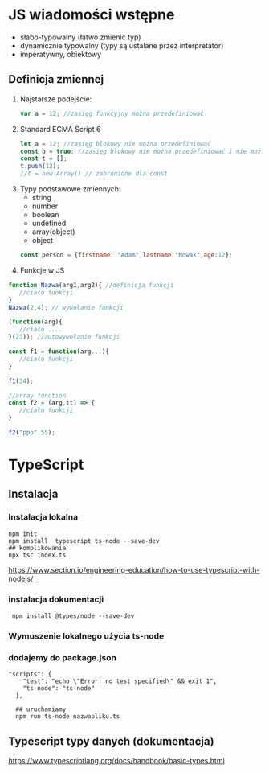# JS wiadomości wstępne
- słabo-typowalny (łatwo zmienić typ)
- dynamicznie typowalny (typy są ustalane przez interpretator)
- imperatywny, obiektowy
## Definicja zmiennej
1. Najstarsze podejście:
   ```javascript
   var a = 12; //zasięg funkcyjny można przedefiniować
   ```
2. Standard ECMA Script 6
    ```javascript
    let a = 12; //zasięg blokowy nie można przedefiniować
    const b = true; //zasięg blokowy nie można przedefiniować i nie można zmienić wartości
    const t = [];
    t.push(12);
    //t = new Array() // zabronione dla const
    ```
3. Typy podstawowe zmiennych:
   - string
   - number
   - boolean
   - undefined
   - array(object)
   - object
    ```javascript
    const person = {firstname: "Adam",lastname:"Nowak",age:12};
4. Funkcje w JS
```javascript
function Nazwa(arg1,arg2){ //definicja funkcji
   //ciało funkcji
}
Nazwa(2,4); // wywołanie funkcji

(function(arg){
   //ciało ....
}(23)); //autowywołanie funkcji

const f1 = function(arg...){
   //ciało funkcji
}

f1(34);

//array function
const f2 = (arg,tt) => {
   //ciało funkcji
}

f2("ppp",55);
```

# TypeScript
## Instalacja
### Instalacja lokalna
```console
npm init
npm install  typescript ts-node --save-dev
## komplikowanie
npx tsc index.ts
```

https://www.section.io/engineering-education/how-to-use-typescript-with-nodejs/

### instalacja dokumentacji
```console
 npm install @types/node --save-dev
```

### Wymuszenie lokalnego użycia ts-node
### dodajemy do package.json
```console
"scripts": {
    "test": "echo \"Error: no test specified\" && exit 1",
    "ts-node": "ts-node"
  },

  ## uruchamiamy
  npm run ts-node nazwapliku.ts

```

## Typescript typy danych (dokumentacja)

https://www.typescriptlang.org/docs/handbook/basic-types.html
